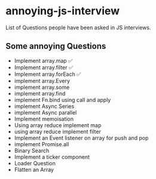 # annoying-js-interview
List of Questions people have been asked in JS interviews.

## Some annoying Questions

- Implement array.map ✅
- Implement array.filter ✅
- Implement array.forEach ✅
- implement array.Every
- implement array.some
- implement array.find
- implement Fn.bind using call and apply
- implement Async Series
- implement Async parallel
- Implement memoisation
- Using array reduce implement map
- using array reduce implement filter
- Implement an Event listener on array for push and pop
- implement Promise.all
- Binary Search
- Implement a ticker component
- Loader Question
- Flatten an Array
